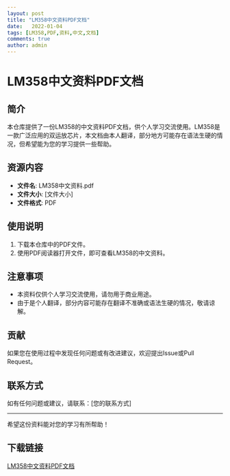```yaml
---
layout: post
title: "LM358中文资料PDF文档"
date:   2022-01-04
tags: [LM358,PDF,资料,中文,文档]
comments: true
author: admin
---
```

# LM358中文资料PDF文档

## 简介
本仓库提供了一份LM358的中文资料PDF文档，供个人学习交流使用。LM358是一款广泛应用的双运放芯片，本文档由本人翻译，部分地方可能存在语法生硬的情况，但希望能为您的学习提供一些帮助。

## 资源内容
- **文件名**: LM358中文资料.pdf
- **文件大小**: [文件大小]
- **文件格式**: PDF

## 使用说明
1. 下载本仓库中的PDF文件。
2. 使用PDF阅读器打开文件，即可查看LM358的中文资料。

## 注意事项
- 本资料仅供个人学习交流使用，请勿用于商业用途。
- 由于是个人翻译，部分内容可能存在翻译不准确或语法生硬的情况，敬请谅解。

## 贡献
如果您在使用过程中发现任何问题或有改进建议，欢迎提出Issue或Pull Request。

## 联系方式
如有任何问题或建议，请联系：[您的联系方式]

---

希望这份资料能对您的学习有所帮助！

## 下载链接

[LM358中文资料PDF文档](https://pan.quark.cn/s/ddd0d3058d1c)